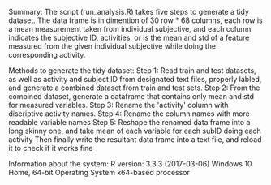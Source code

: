 Summary:
The script (run_analysis.R) takes five steps to generate a tidy dataset. The data frame is in dimention of 30 row * 68 columns, each row is a mean measurement
taken from individual subjective, and each column indicates the subjective ID, activities, or is the mean and std of a feature measured from the
given individual subjective while doing the corresponding activity. 

Methods to generate the tidy dataset:
Step 1: Read train and test datasets, as well as activity and subject ID from designated text files, properly labled, 
and generate a combined dataset from train and test sets.
Step 2: From the combined dataset, generate a dataframe that contains only mean and std for measured variables.
Step 3: Rename the 'activity' column with discriptive activity names. 
Step 4: Rename the column names with more readable variable names
Step 5: Reshape the renamed data frame into a long skinny one, and take mean of each variable for each subID doing each activity
Then finally write the resultant data frame into a text file, and reload it to check if it works fine

Information about the system:
R version: 3.3.3 (2017-03-06)
Windows 10 Home, 64-bit Operating System x64-based processor



